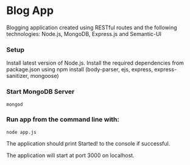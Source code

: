 # Blog App

Blogging application created using RESTful routes and the following technologies:
Node.js, MongoDB, Express.js and Semantic-UI

### Setup
Install latest version of Node.js.
Install the required dependencies from package.json using npm install (body-parser, ejs, express, express-sanitizer, mongoose)

### Start MongoDB Server
```shell
mongod
```

### Run app from the command line with:
```shell
node app.js
```
The application should print Started! to the console if successful.

The application will start at port 3000 on localhost.
